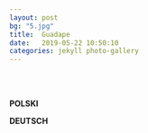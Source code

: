 ```yaml
---
layout: post
bg: "5.jpg"
title:  Guadape
date:   2019-05-22 10:50:10 
categories: jekyll photo-gallery
---
```


<br><br>

<b>POLSKI</b>

<b>DEUTSCH</b>